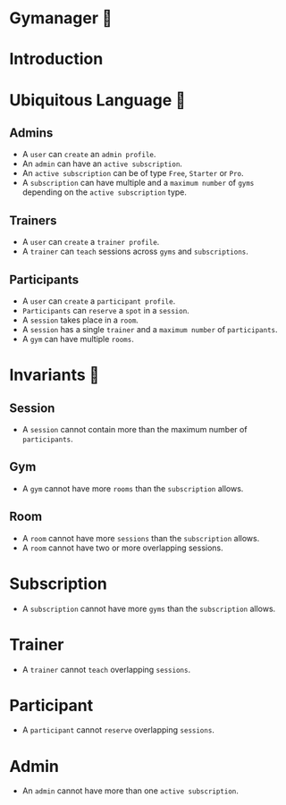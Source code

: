 # Gymanager 💪

# Introduction

# Ubiquitous Language 💬
## Admins

- A `user` can `create` an `admin profile`.
- An `admin` can have an `active subscription`.
- An `active subscription` can be of type `Free`, `Starter` or `Pro`.
- A `subscription` can have multiple and a `maximum number` of `gyms` depending on the `active subscription` type.

## Trainers

- A `user` can `create` a `trainer profile`.
- A `trainer` can `teach` sessions across `gyms` and `subscriptions`. 

## Participants

- A `user` can `create` a `participant profile`.
- `Participants` can `reserve` a `spot` in a `session`.
- A `session` takes place in a `room`.
- A `session` has a single `trainer` and a `maximum number` of `participants`.
- A `gym` can have multiple `rooms`.

# Invariants 📝

## Session

- A `session` cannot contain more than the maximum number of `participants`.

## Gym

- A `gym` cannot have more `rooms` than the `subscription` allows.

## Room

- A `room` cannot have more `sessions` than the `subscription` allows.
- A `room` cannot have two or more overlapping sessions.

# Subscription

- A `subscription` cannot have more `gyms` than the `subscription` allows.

# Trainer

- A `trainer` cannot `teach` overlapping `sessions`.

# Participant

- A `participant` cannot `reserve` overlapping `sessions`.

# Admin

- An `admin` cannot have more than one `active subscription`.